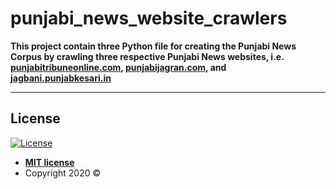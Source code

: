 # punjabi_news_website_crawlers

**This project contain three Python file for creating the Punjabi News Corpus by crawling three respective
Punjabi News websites, i.e. <a href="http://punjabitribuneonline.com" target="_blank">punjabitribuneonline.com</a>,
 <a href="http://punjabijagran.com" target="_blank">punjabijagran.com</a>, and <a href="http://jagbani.punjabkesari.in" target="_blank">
 jagbani.punjabkesari.in</a>**

---

## License
[![License](http://img.shields.io/:license-mit-blue.svg?style=flat-square)](http://badges.mit-license.org)
- **[MIT license](http://opensource.org/licenses/mit-license.php)**
- Copyright 2020 ©